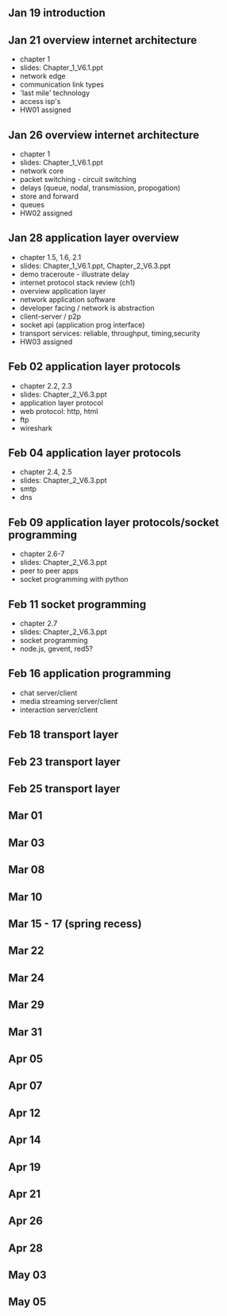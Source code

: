 
Jan 19 introduction
------

Jan 21 overview internet architecture
------
- chapter 1
- slides: Chapter_1_V6.1.ppt
- network edge
- communication link types
- 'last mile' technology
- access isp's
- HW01 assigned

Jan 26 overview internet architecture
------
- chapter 1
- slides: Chapter_1_V6.1.ppt
- network core
- packet switching - circuit switching
- delays (queue, nodal, transmission, propogation)
- store and forward
- queues
- HW02 assigned

Jan 28 application layer overview
------
- chapter 1.5, 1.6, 2.1
- slides: Chapter_1_V6.1.ppt, Chapter_2_V6.3.ppt
- demo traceroute - illustrate delay
- internet protocol stack review (ch1)
- overview application layer
- network application software
- developer facing / network is abstraction
- client-server / p2p
- socket api (application prog interface)
- transport services: reliable, throughput, timing,security
- HW03 assigned

Feb 02 application layer protocols
------
- chapter 2.2, 2.3
- slides: Chapter_2_V6.3.ppt
- application layer protocol
- web protocol: http, html
- ftp
- wireshark

Feb 04 application layer protocols
------
- chapter 2.4, 2.5
- slides: Chapter_2_V6.3.ppt
- smtp
- dns

Feb 09 application layer protocols/socket programming
------
- chapter 2.6-7
- slides: Chapter_2_V6.3.ppt
- peer to peer apps
- socket programming with python

Feb 11 socket programming
------
- chapter 2.7
- slides: Chapter_2_V6.3.ppt
- socket programming
- node.js, gevent, red5? 

Feb 16 application programming
------
- chat server/client
- media streaming server/client
- interaction server/client

Feb 18 transport layer
------

Feb 23 transport layer
------

Feb 25 transport layer
------
Mar 01
------
Mar 03
------
Mar 08
------
Mar 10
------
Mar 15 - 17 (spring recess)
------
Mar 22
------
Mar 24
------
Mar 29
------
Mar 31
------
Apr 05
------
Apr 07
------
Apr 12
------
Apr 14
------
Apr 19
------
Apr 21
------
Apr 26
------
Apr 28
------
May 03
------
May 05
------
